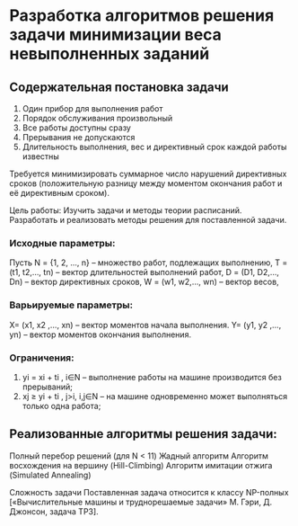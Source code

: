 # Разработка алгоритмов решения задачи минимизации веса невыполненных заданий

## Содержательная  постановка задачи

1. Один прибор для выполнения работ
2. Порядок обслуживания произвольный
3. Все работы доступны сразу 
4. Прерывания не допускаются 
5. Длительность выполнения, вес и директивный срок каждой работы известны 

Требуется минимизировать суммарное число нарушений директивных сроков (положительную разницу между моментом окончания работ и её директивным сроком).

Цель работы: 
Изучить задачи и методы теории расписаний.
Разработать и реализовать методы решения для поставленной задачи.

### Исходные параметры:

Пусть N = {1, 2, ..., n} – множество работ, подлежащих выполнению,
T = (t1, t2,…, tn) – вектор длительностей выполнений работ,
D = (D1, D2,…, Dn) – вектор директивных сроков,
W = (w1, w2,…, wn) – вектор весов,

### Варьируемые параметры:

X= (x1, x2 ,…, xn) – вектор моментов начала выполнения.
Y= (y1, y2 ,…,  yn) – вектор моментов окончания выполнения.

### Ограничения:

1. yi = xi + ti , i∈N – выполнение работы на машине производится без прерываний;
2. xj ≥ yi + ti , j>i,  i,j∈N – на машине одновременно может выполняться только одна работа;

## Реализованные алгоритмы решения задачи:

Полный перебор решений (для N < 11)
Жадный алгоритм
Алгоритм восхождения на вершину (Hill-Climbing)
Алгоритм имитации отжига (Simulated Annealing)

Сложность задачи 
Поставленная задача относится к классу NP-полных
[«Вычислительные машины и труднорешаемые задачи»
 М. Гэри, Д.  Джонсон,  задача ТР3].
